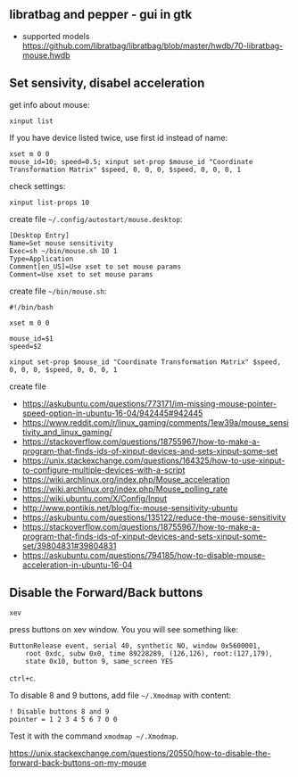 ## libratbag and pepper - gui in gtk

- supported models https://github.com/libratbag/libratbag/blob/master/hwdb/70-libratbag-mouse.hwdb

## Set sensivity, disabel acceleration

get info about mouse:

`xinput list`

If you have device listed twice, use first id instead of name:

```
xset m 0 0
mouse_id=10; speed=0.5; xinput set-prop $mouse_id "Coordinate Transformation Matrix" $speed, 0, 0, 0, $speed, 0, 0, 0, 1
```

check settings:

`xinput list-props 10`

create file `~/.config/autostart/mouse.desktop`:

```
[Desktop Entry]
Name=Set mouse sensitivity
Exec=sh ~/bin/mouse.sh 10 1
Type=Application
Comment[en_US]=Use xset to set mouse params
Comment=Use xset to set mouse params
```

create file `~/bin/mouse.sh`:

```
#!/bin/bash

xset m 0 0

mouse_id=$1
speed=$2

xinput set-prop $mouse_id "Coordinate Transformation Matrix" $speed, 0, 0, 0, $speed, 0, 0, 0, 1
```

create file 

- https://askubuntu.com/questions/773171/im-missing-mouse-pointer-speed-option-in-ubuntu-16-04/942445#942445
- https://www.reddit.com/r/linux_gaming/comments/1ew39a/mouse_sensitivity_and_linux_gaming/
- https://stackoverflow.com/questions/18755967/how-to-make-a-program-that-finds-ids-of-xinput-devices-and-sets-xinput-some-set
- https://unix.stackexchange.com/questions/164325/how-to-use-xinput-to-configure-multiple-devices-with-a-script
- https://wiki.archlinux.org/index.php/Mouse_acceleration
- https://wiki.archlinux.org/index.php/Mouse_polling_rate
- https://wiki.ubuntu.com/X/Config/Input
- http://www.pontikis.net/blog/fix-mouse-sensitivity-ubuntu
- https://askubuntu.com/questions/135122/reduce-the-mouse-sensitivity
- https://stackoverflow.com/questions/18755967/how-to-make-a-program-that-finds-ids-of-xinput-devices-and-sets-xinput-some-set/39804831#39804831
- https://askubuntu.com/questions/794185/how-to-disable-mouse-acceleration-in-ubuntu-16-04

## Disable the Forward/Back buttons

`xev`

press buttons on xev window. You you will see something like:

```
ButtonRelease event, serial 40, synthetic NO, window 0x5600001,
    root 0xdc, subw 0x0, time 89228289, (126,126), root:(127,179),
    state 0x10, button 9, same_screen YES

```

`ctrl+c`.

To disable 8 and 9 buttons, add file `~/.Xmodmap` with content:

```
! Disable buttons 8 and 9
pointer = 1 2 3 4 5 6 7 0 0
```

Test it with the command `xmodmap ~/.Xmodmap`.


https://unix.stackexchange.com/questions/20550/how-to-disable-the-forward-back-buttons-on-my-mouse
